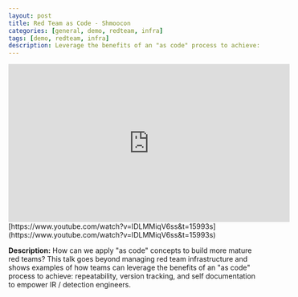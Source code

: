 ```yaml
---
layout: post
title: Red Team as Code - Shmoocon
categories: [general, demo, redteam, infra]
tags: [demo, redteam, infra]
description: Leverage the benefits of an "as code" process to achieve: repeatability, version tracking, and self documentation to empower IR / detection engineers.
---
```

<iframe width="560" height="315" src="https://www.youtube.com/watch?v=IDLMMiqV6ss&t=15993s" title="YouTube video player" frameborder="0" allow="accelerometer; autoplay; clipboard-write; encrypted-media; gyroscope; picture-in-picture" allowfullscreen></iframe>
[https://www.youtube.com/watch?v=IDLMMiqV6ss&t=15993s](https://www.youtube.com/watch?v=IDLMMiqV6ss&t=15993s)

**Description:** How can we apply "as code" concepts to build more mature red teams?
This talk goes beyond managing red team infrastructure and shows examples of how teams can leverage the benefits of an "as code" process to achieve: repeatability, version tracking, and self documentation to empower IR / detection engineers.
